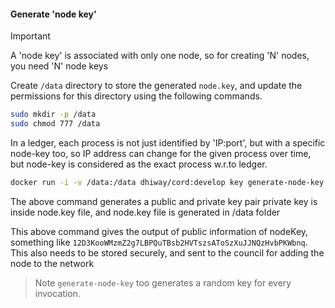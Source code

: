 #### Generate **'node key'**

> [!IMPORTANT]
> A 'node key' is associated with only one node, so for creating 'N' nodes, you need 'N' node keys

Create `/data` directory to store the generated `node.key`, and update the permissions for this directory using the following commands.

```sh
sudo mkdir -p /data 
sudo chmod 777 /data
```
In a ledger, each process is not just identified by 'IP:port', but with a specific node-key too, so IP address can change for the given process over time, but node-key is considered as the exact process w.r.to ledger.

```sh
docker run -i -v /data:/data dhiway/cord:develop key generate-node-key --file /data/node.key
```

The above command generates a public and private key pair
private key is inside node.key file, and node.key file is generated in /data folder

This above command gives the output of public information of nodeKey, something like `12D3KooWMzmZ2g7LBPQuTBsb2HVTszsAToSzXuJJNQzHvbPKWbnq`. This also needs to be stored securely, and sent to the council for adding the node to the network

> Note
> `generate-node-key` too generates a random key for every invocation.

